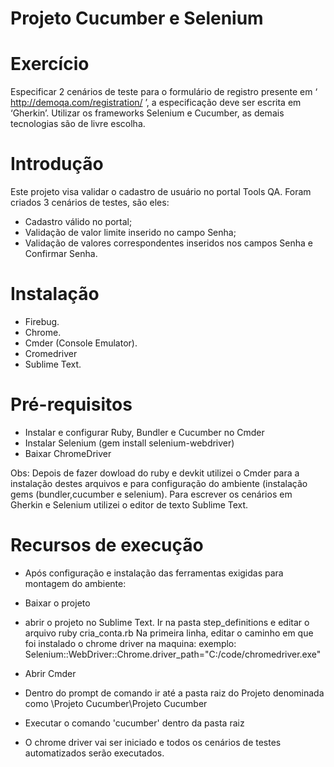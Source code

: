 # Projeto Cucumber e Selenium

# Exercício

Especificar 2 cenários de teste para o formulário de registro presente em ‘ http://demoqa.com/registration/ ’, a especificação deve ser escrita em ‘Gherkin’. Utilizar os frameworks Selenium e Cucumber, as demais tecnologias são de livre escolha.

# Introdução
Este projeto visa validar o cadastro de usuário no portal Tools QA. Foram criados 3 cenários de testes, são eles:
-	Cadastro válido no portal;
-	Validação de valor limite inserido no campo Senha;
-	Validação de valores correspondentes inseridos nos campos Senha e Confirmar Senha.

# Instalação
 - Firebug.
 - Chrome.
 - Cmder (Console Emulator).
 - Cromedriver
 - Sublime Text.

# Pré-requisitos

 - Instalar e configurar Ruby, Bundler e Cucumber no Cmder
 - Instalar Selenium (gem install selenium-webdriver)
 - Baixar ChromeDriver

Obs: Depois de fazer dowload do ruby e devkit utilizei o Cmder para a instalação destes arquivos e para configuração do ambiente (instalação gems (bundler,cucumber e selenium).
Para escrever os cenários em Gherkin e Selenium utilizei o editor de texto Sublime Text.

# Recursos de execução

 - Após configuração e instalação das ferramentas exigidas para montagem do ambiente:
 - Baixar o projeto
 - abrir o projeto no Sublime Text. Ir na pasta step_definitions e editar o arquivo ruby cria_conta.rb
   Na primeira linha, editar o caminho em que foi instalado o chrome driver na maquina:
   exemplo: Selenium::WebDriver::Chrome.driver_path="C:/code/chromedriver.exe" 

 - Abrir Cmder
 - Dentro do prompt de comando ir até a pasta raiz do Projeto denominada como \Projeto Cucumber\Projeto Cucumber
 - Executar o comando 'cucumber' dentro da pasta raiz 
 - O chrome driver vai ser iniciado e todos os cenários de testes automatizados serão executados.
